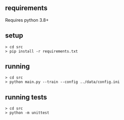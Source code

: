 ## requirements
Requires python 3.8+

## setup
```shell
> cd src
> pip install -r requirements.txt
```
## running

```shell
> cd src
> python main.py --train --config ../data/config.ini
```

## running tests
```shell
> cd src
> python -m unittest
```
